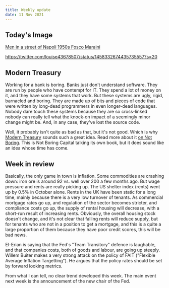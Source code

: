 ```yaml
---
title: Weekly update
date: 11 Nov 2021
---
```


## Today's Image

[Men in a street of Napoli 1950s Fosco Maraini](https://twitter.com/louise43678507/status/1458332674435735557/photo/1)

https://twitter.com/louise43678507/status/1458332674435735557?s=20

## Modern Treasury

Working for a bank is boring.
Banks just don't understand software. 
They are run by people who have contempt for IT.
They spend a lot of money on it, and they have some systems that work.
But these systems are ugly, rigid, barnacled and boring.
They are made up of bits and pieces of code that were written by long-dead programmers in even longer-dead languages.
Nobody dare touch these systems because they are so cross-linked nobody can really tell what the knock-on impact of a seemingly minor change might be.
And, in any case, they've lost the source code.

Well, it probably isn't quite as bad as that, but it's not good.
Which is why [Modern Treasury](https://www.moderntreasury.com/?utm_source=kqPPqQ7PLV) sounds such a great idea.
Read more about it [on Not Boring](https://www.notboring.co/p/modern-treasury-the-quadrillion-quest?r=nmbt&utm_campaign=post&utm_medium=web&utm_source=).
This is Not Boring Capital talking its own book, but it does sound like an idea whose time has come.

## Week in review

Basically, the only game in town is inflation.
Some commodities are crashing down: iron ore is around 92 vs. well over 200 a few months ago.
But wage pressure and rents are really picking up. The US shelter index (rents) went up by 0.5% in October alone. 
Rents in the UK have been static for a long time, mainly because there is a very low turnover of tenants. As commercial mortgage rates go up, and regulation of the sector becomes stricter, and compliance costs go up, the supply of rental housing will decrease, with a short-run result of increasing rents. Obviously, the overall housing stock doesn't change, and it's not clear that falling rents will reduce supply, but for tenants who are not in a position to get a mortgage, and this is a quite a large proportion of them because they have poor credit scores, this will be bad news.

El-Erian is saying that the Fed's "Team Transitory" defence is laughable, and that companies costs, both of goods and labour, are going up steeply. 
Willem Buiter makes a very strong attack on the policy of FAIT ("Flexible Average Inflation Targetting"). He argues that the policy rates should be set by forward looking metrics. 

From what I can tell, no clear trend developed this week. 
The main event next week is the announcement of the new chair of the Fed.
